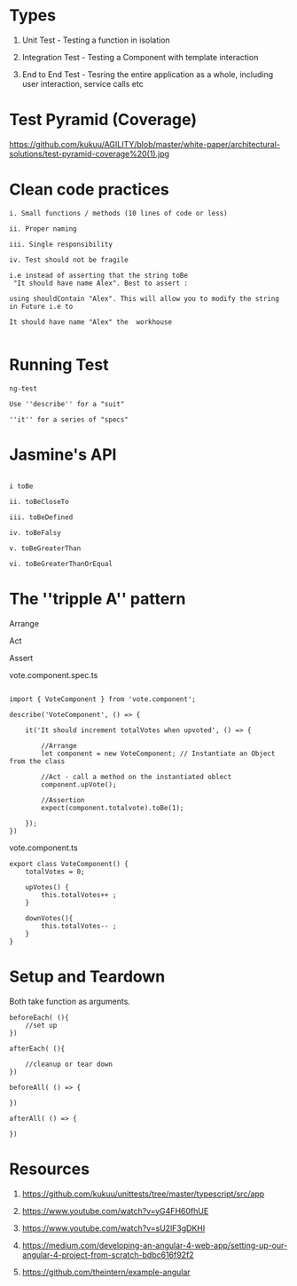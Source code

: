 # Types

1. Unit Test - Testing a function in isolation

2. Integration Test - Testing a Component with template interaction

2. End to End Test - Tesring the entire application as a whole, including user interaction, service calls etc

# Test Pyramid (Coverage)

https://github.com/kukuu/AGILITY/blob/master/white-paper/architectural-solutions/test-pyramid-coverage%20(1).jpg


# Clean code practices


```
i. Small functions / methods (10 lines of code or less)

ii. Proper naming

iii. Single responsibility

iv. Test should not be fragile 

i.e instead of asserting that the string toBe 
 "It should have name Alex". Best to assert :

using shouldContain "Alex". This will allow you to modify the string in Future i.e to

It should have name "Alex" the  workhouse


```

# Running Test

```
ng-test 

```


```
Use ''describe'' for a "suit"

''it'' for a series of "specs"

```

# Jasmine's API

```

i toBe

ii. toBeCloseTo

iii. toBeDefined

iv. toBeFalsy

v. toBeGreaterThan

vi. toBeGreaterThanOrEqual

```

# The ''tripple A'' pattern

Arrange

Act

Assert


vote.component.spec.ts
```

import { VoteComponent } from 'vote.component';

describe('VoteComponent', () => {
	
	it('It should increment totalVotes when upvoted', () => {

		//Arrange
		let component = new VoteComponent; // Instantiate an Object from the class

		//Act - call a method on the instantiated oblect
		component.upVote();

		//Assertion
		expect(component.totalvote).toBe(1);

	});
})

```

vote.component.ts

```
export class VoteComponent() {
	totalVotes = 0;

	upVotes() {
		this.totalVotes++ ;
	}

	downVotes(){
		this.totalVotes-- ;
	}
}

```

# Setup and Teardown

Both take function as arguments.


```
beforeEach( (){
	//set up
})

```


```
afterEach( (){

	//cleanup or tear down
})

```


```
beforeAll( () => {
	
})

```

```
afterAll( () => {
	
})

```

# Resources

1. https://github.com/kukuu/unittests/tree/master/typescript/src/app

2. https://www.youtube.com/watch?v=yG4FH60fhUE 

3. https://www.youtube.com/watch?v=sU2lF3gDKHI 

4. https://medium.com/developing-an-angular-4-web-app/setting-up-our-angular-4-project-from-scratch-bdbc616f92f2

5. https://github.com/theintern/example-angular


